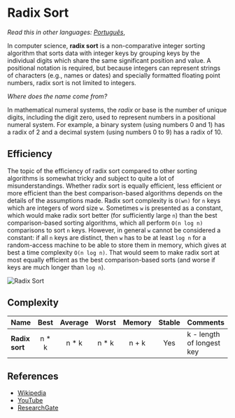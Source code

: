 # Radix Sort

_Read this in other languages:_
[_Português_](README.pt-BR.md),

In computer science, **radix sort** is a non-comparative integer sorting 
algorithm that sorts data with integer keys by grouping keys by the individual 
digits which share the same significant position and value. A positional notation
is required, but because integers can represent strings of characters 
(e.g., names or dates) and specially formatted floating point numbers, radix 
sort is not limited to integers.

*Where does the name come from?*

In mathematical numeral systems, the *radix* or base is the number of unique digits,
including the digit zero, used to represent numbers in a positional numeral system. 
For example, a binary system (using numbers 0 and 1) has a radix of 2 and a decimal 
system (using numbers 0 to 9) has a radix of 10.

## Efficiency

The topic of the efficiency of radix sort compared to other sorting algorithms is 
somewhat tricky and subject to quite a lot of misunderstandings. Whether radix 
sort is equally efficient, less efficient or more efficient than the best 
comparison-based algorithms depends on the details of the assumptions made. 
Radix sort complexity is `O(wn)` for `n` keys which are integers of word size `w`. 
Sometimes `w` is presented as a constant, which would make radix sort better 
(for sufficiently large `n`) than the best comparison-based sorting algorithms, 
which all perform `O(n log n)` comparisons to sort `n` keys. However, in 
general `w` cannot be considered a constant: if all `n` keys are distinct, 
then `w` has to be at least `log n` for a random-access machine to be able to 
store them in memory, which gives at best a time complexity `O(n log n)`. That 
would seem to make radix sort at most equally efficient as the best 
comparison-based sorts (and worse if keys are much longer than `log n`).

![Radix Sort](https://www.researchgate.net/publication/291086231/figure/fig1/AS:614214452404240@1523451545568/Simplistic-illustration-of-the-steps-performed-in-a-radix-sort-In-this-example-the.png)

## Complexity

| Name                  | Best            | Average             | Worst               | Memory    | Stable    | Comments  |
| --------------------- | :-------------: | :-----------------: | :-----------------: | :-------: | :-------: | :-------- |
| **Radix sort**        | n * k           | n * k               | n * k               | n + k     | Yes       | k - length of longest key |

## References

- [Wikipedia](https://en.wikipedia.org/wiki/Radix_sort)
- [YouTube](https://www.youtube.com/watch?v=XiuSW_mEn7g&index=62&t=0s&list=PLLXdhg_r2hKA7DPDsunoDZ-Z769jWn4R8)
- [ResearchGate](https://www.researchgate.net/figure/Simplistic-illustration-of-the-steps-performed-in-a-radix-sort-In-this-example-the_fig1_291086231)
